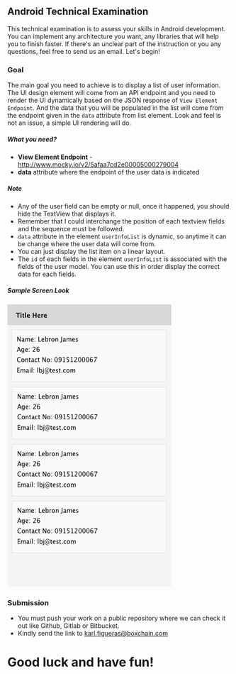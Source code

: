 Android Technical Examination
----

This technical examination is to assess your skills in Android development. You can implement any architecture you want, any libraries that will help you to finish faster. If there's an unclear part of the instruction or you any questions, feel free to send us an email. Let's begin!


### Goal
The main goal you need to achieve is to display a list of user information. The UI design element will come from an API endpoint and you need to render the UI dynamically based on the JSON response of `View Element Endpoint`. And the data that you will be populated in the list will come from the endpoint given in the `data` attribute from list element. Look and feel is not an issue, a simple UI rendering will do.

##### What you need?
- **View Element Endpoint** - http://www.mocky.io/v2/5afaa7cd2e00005000279004
- **data** attribute where the endpoint of the user data is indicated


##### Note
- Any of the user field can be empty or null, once it happened, you should hide the TextView that displays it.
- Remember that I could interchange the position of each textview fields and the sequence must be followed.
- `data` attribute in the element `userInfoList` is dynamic, so anytime it can be change where the user data will come from.
- You can just display the list item on a linear layout.
- The `id` of each fields in the element `userInfoList` is associated with the fields of the user model. You can use this in order display the correct data for each fields.

##### Sample Screen Look
![](https://raw.githubusercontent.com/Boxchain/android-tech-exam/master/sample-screen.png)


### Submission
- You must push your work on a public repository where we can check it out like Github, Gitlab or Bitbucket.
- Kindly send the link to karl.figueras@boxchain.com


# Good luck and have fun!
